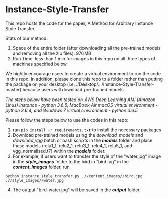 # Instance-Style-Transfer

This repo hosts the code for the paper, A Method for Arbitrary Instance Style Transfer.

Stats of our method:
1. Space of the entire folder (after downloading all the pre-trained models and removing all the zip files): 976MB
2. Run Time: less than 1 min for images in this repo on all three types of machines specified below

We hightly encourage users to create a virtual environment to run the code in this repo. In addition, please clone this repo to a folder rather than putting the package on your desktop (i.e. ./Desktop/.../Instance-Style-Transfer-master) because users will download pre-trained models.

*The steps below have been tested on AWS Deep Learning AMI (Amazon Linus) instance - python 3.6.5, MacBook Air macOS virtual environment - python 3.6.4, and Windows 7 virtual environment - python 3.6.5*

Please follow the steps below to use the codes in this repo:
1. run `pip install -r requirements.txt` to install the necessary packages
2. Download pre-trained models using the *download_models* and *download_vgg* batch or bash scripts in the ***models*** folder and place these models (relu1_1, relu2_1, relu3_1, relu4_1, relu5_1, and vgg_normalised.t7) within the ***models*** folder.
3. For example, if users want to transfer the style of the "water.jpg" image in the ***style_images*** folder to the bird in "bird.jpg" in the ***content_images*** folder, run

`python instance_style_transfer.py .//content_images//bird.jpg .//style_images//water.jpg`

4. The output "bird-water.jpg" will be saved in the ***output*** folder


